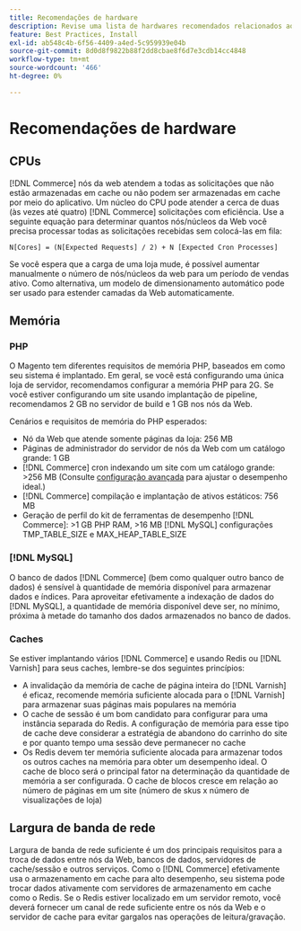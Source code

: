 ```yaml
---
title: Recomendações de hardware
description: Revise uma lista de hardwares recomendados relacionados ao desempenho ideal das implantações do Adobe Commerce.
feature: Best Practices, Install
exl-id: ab548c4b-6f56-4409-a4ed-5c959939e04b
source-git-commit: 8d0d8f9822b88f2dd8cbae8f6d7e3cdb14cc4848
workflow-type: tm+mt
source-wordcount: '466'
ht-degree: 0%

---
```


# Recomendações de hardware

## CPUs

[!DNL Commerce] nós da web atendem a todas as solicitações que não estão armazenadas em cache ou não podem ser armazenadas em cache por meio do aplicativo. Um núcleo do CPU pode atender a cerca de duas (às vezes até quatro) [!DNL Commerce] solicitações com eficiência. Use a seguinte equação para determinar quantos nós/núcleos da Web você precisa processar todas as solicitações recebidas sem colocá-las em fila:

```
N[Cores] = (N[Expected Requests] / 2) + N [Expected Cron Processes]
```

Se você espera que a carga de uma loja mude, é possível aumentar manualmente o número de nós/núcleos da web para um período de vendas ativo. Como alternativa, um modelo de dimensionamento automático pode ser usado para estender camadas da Web automaticamente.

## Memória

### PHP

O Magento tem diferentes requisitos de memória PHP, baseados em como seu sistema é implantado.  Em geral, se você está configurando uma única loja de servidor, recomendamos configurar a memória PHP para 2G.  Se você estiver configurando um site usando implantação de pipeline, recomendamos 2 GB no servidor de build e 1 GB nos nós da Web.

Cenários e requisitos de memória do PHP esperados:

* Nó da Web que atende somente páginas da loja: 256 MB
* Páginas de administrador do servidor de nós da Web com um catálogo grande: 1 GB
* [!DNL Commerce] cron indexando um site com um catálogo grande: >256 MB (Consulte [configuração avançada](../performance/advanced-setup.md) para ajustar o desempenho ideal.)
* [!DNL Commerce] compilação e implantação de ativos estáticos: 756 MB
* Geração de perfil do kit de ferramentas de desempenho [!DNL Commerce]: >1 GB PHP RAM, >16 MB [!DNL MySQL] configurações TMP_TABLE_SIZE e MAX_HEAP_TABLE_SIZE

### [!DNL MySQL]

O banco de dados [!DNL Commerce] (bem como qualquer outro banco de dados) é sensível à quantidade de memória disponível para armazenar dados e índices. Para aproveitar efetivamente a indexação de dados do [!DNL MySQL], a quantidade de memória disponível deve ser, no mínimo, próxima à metade do tamanho dos dados armazenados no banco de dados.

### Caches

Se estiver implantando vários [!DNL Commerce] e usando Redis ou [!DNL Varnish] para seus caches, lembre-se dos seguintes princípios:

* A invalidação da memória de cache de página inteira do [!DNL Varnish] é eficaz, recomende memória suficiente alocada para o [!DNL Varnish] para armazenar suas páginas mais populares na memória
* O cache de sessão é um bom candidato para configurar para uma instância separada do Redis.  A configuração de memória para esse tipo de cache deve considerar a estratégia de abandono do carrinho do site e por quanto tempo uma sessão deve permanecer no cache
* Os Redis devem ter memória suficiente alocada para armazenar todos os outros caches na memória para obter um desempenho ideal.  O cache de bloco será o principal fator na determinação da quantidade de memória a ser configurada.  O cache de blocos cresce em relação ao número de páginas em um site (número de skus x número de visualizações de loja)

## Largura de banda de rede

Largura de banda de rede suficiente é um dos principais requisitos para a troca de dados entre nós da Web, bancos de dados, servidores de cache/sessão e outros serviços. Como o [!DNL Commerce] efetivamente usa o armazenamento em cache para alto desempenho, seu sistema pode trocar dados ativamente com servidores de armazenamento em cache como o Redis. Se o Redis estiver localizado em um servidor remoto, você deverá fornecer um canal de rede suficiente entre os nós da Web e o servidor de cache para evitar gargalos nas operações de leitura/gravação.
